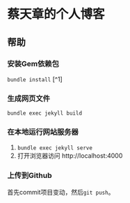 # 蔡天章的个人博客

## 帮助

### 安装Gem依赖包

`bundle install` [^1]

### 生成网页文件

`bundle exec jekyll build`

### 在本地运行网站服务器

1. `bundle exec jekyll serve`
2. 打开浏览器访问 http://localhost:4000

### 上传到Github

首先commit项目变动，然后`git push`。
